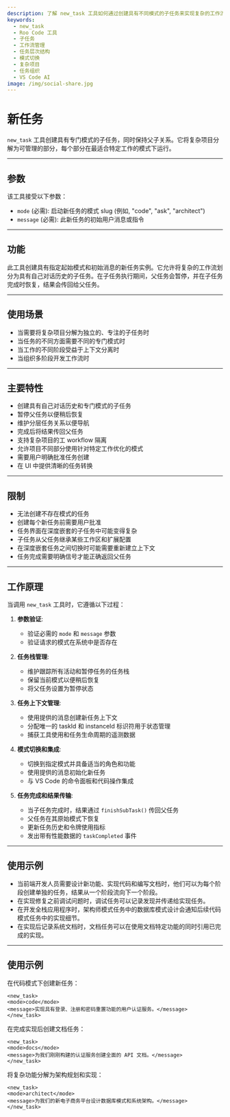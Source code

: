 ```yaml
---
description: 了解 new_task 工具如何通过创建具有不同模式的子任务来实现复杂的工作流管理，保持父子关系以实现有序开发。
keywords:
  - new_task
  - Roo Code 工具
  - 子任务
  - 工作流管理
  - 任务层次结构
  - 模式切换
  - 复杂项目
  - 任务组织
  - VS Code AI
image: /img/social-share.jpg
---
```


# 新任务

`new_task` 工具创建具有专门模式的子任务，同时保持父子关系。它将复杂项目分解为可管理的部分，每个部分在最适合特定工作的模式下运行。

---

## 参数

该工具接受以下参数：

- `mode` (必需): 启动新任务的模式 slug (例如, "code", "ask", "architect")
- `message` (必需): 此新任务的初始用户消息或指令

---

## 功能

此工具创建具有指定起始模式和初始消息的新任务实例。它允许将复杂的工作流划分为具有自己对话历史的子任务。在子任务执行期间，父任务会暂停，并在子任务完成时恢复，结果会传回给父任务。

---

## 使用场景

- 当需要将复杂项目分解为独立的、专注的子任务时
- 当任务的不同方面需要不同的专门模式时
- 当工作的不同阶段受益于上下文分离时
- 当组织多阶段开发工作流时

---

## 主要特性

- 创建具有自己对话历史和专门模式的子任务
- 暂停父任务以便稍后恢复
- 维护分层任务关系以便导航
- 完成后将结果传回父任务
- 支持复杂项目的工 workflow 隔离
- 允许项目不同部分使用针对特定工作优化的模式
- 需要用户明确批准任务创建
- 在 UI 中提供清晰的任务转换

---

## 限制

- 无法创建不存在模式的任务
- 创建每个新任务前需要用户批准
- 任务界面在深度嵌套的子任务中可能变得复杂
- 子任务从父任务继承某些工作区和扩展配置
- 在深度嵌套任务之间切换时可能需要重新建立上下文
- 任务完成需要明确信号才能正确返回父任务

---

## 工作原理

当调用 `new_task` 工具时，它遵循以下过程：

1. **参数验证**:
   - 验证必需的 `mode` 和 `message` 参数
   - 验证请求的模式在系统中是否存在

2. **任务栈管理**:
   - 维护跟踪所有活动和暂停任务的任务栈
   - 保留当前模式以便稍后恢复
   - 将父任务设置为暂停状态

3. **任务上下文管理**:
   - 使用提供的消息创建新任务上下文
   - 分配唯一的 taskId 和 instanceId 标识符用于状态管理
   - 捕获工具使用和任务生命周期的遥测数据

4. **模式切换和集成**:
   - 切换到指定模式并具备适当的角色和功能
   - 使用提供的消息初始化新任务
   - 与 VS Code 的命令面板和代码操作集成

5. **任务完成和结果传输**:
   - 当子任务完成时，结果通过 `finishSubTask()` 传回父任务
   - 父任务在其原始模式下恢复
   - 更新任务历史和令牌使用指标
   - 发出带有性能数据的 `taskCompleted` 事件

---

## 使用示例

- 当前端开发人员需要设计新功能、实现代码和编写文档时，他们可以为每个阶段创建单独的任务，结果从一个阶段流向下一个阶段。
- 在实现修复之前调试问题时，调试任务可以记录发现并传递给实现任务。
- 在开发全栈应用程序时，架构师模式任务中的数据库模式设计会通知后续代码模式任务中的实现细节。
- 在实现后记录系统文档时，文档任务可以在使用文档特定功能的同时引用已完成的实现。

---

## 使用示例

在代码模式下创建新任务：
```
<new_task>
<mode>code</mode>
<message>实现具有登录、注册和密码重置功能的用户认证服务。</message>
</new_task>
```

在完成实现后创建文档任务：
```
<new_task>
<mode>docs</mode>
<message>为我们刚刚构建的认证服务创建全面的 API 文档。</message>
</new_task>
```

将复杂功能分解为架构规划和实现：
```
<new_task>
<mode>architect</mode>
<message>为我们的新电子商务平台设计数据库模式和系统架构。</message>
</new_task>
```
